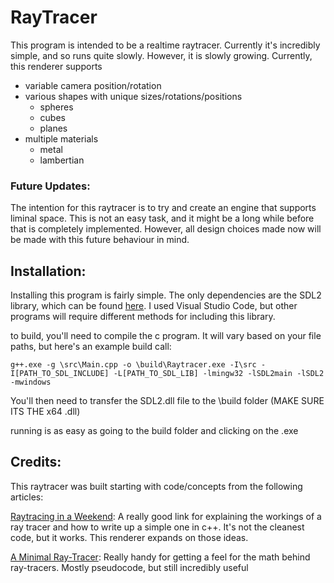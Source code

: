 # RayTracer
This program is intended to be a realtime raytracer. Currently it's incredibly simple, and so runs quite slowly. However, it is slowly growing.
Currently, this renderer supports 
  - variable camera position/rotation
  - various shapes with unique sizes/rotations/positions
    - spheres
    - cubes
    - planes
  - multiple materials
    - metal
    - lambertian
    

### Future Updates:
The intention for this raytracer is to try and create an engine that supports liminal space. This is not an easy task, and it might be a long while before that is
completely implemented. However, all design choices made now will be made with this future behaviour in mind.

## Installation:
Installing this program is fairly simple. The only dependencies are the SDL2 library, which can be found [here](https://www.libsdl.org/download-2.0.php).
I used Visual Studio Code, but other programs will require different methods for including this library.

to build, you'll need to compile the c program. It will vary based on your file paths, but here's an example build call:

`g++.exe -g \src\Main.cpp -o \build\Raytracer.exe -I\src -I[PATH_TO_SDL_INCLUDE] -L[PATH_TO_SDL_LIB] -lmingw32 -lSDL2main -lSDL2 -mwindows`

You'll then need to transfer the SDL2.dll file to the \build folder (MAKE SURE ITS THE x64 .dll)

running is as easy as going to the build folder and clicking on the .exe 

## Credits:
This raytracer was built starting with code/concepts from the following articles:

[Raytracing in a Weekend](https://www.realtimerendering.com/raytracing/Ray%20Tracing%20in%20a%20Weekend.pdf):
A really good link for explaining the workings of a ray tracer and how to write up a simple one in c++. It's not the cleanest code, but it works.
This renderer expands on those ideas.

[A Minimal Ray-Tracer](https://www.scratchapixel.com/lessons/3d-basic-rendering/minimal-ray-tracer-rendering-simple-shapes/parametric-and-implicit-surfaces): Really handy for getting a feel for the math behind ray-tracers. Mostly pseudocode, but still incredibly useful


